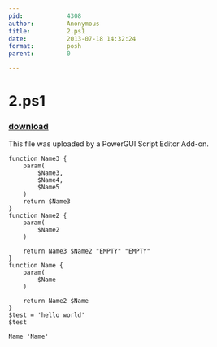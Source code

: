 ```yaml
---
pid:            4308
author:         Anonymous
title:          2.ps1
date:           2013-07-18 14:32:24
format:         posh
parent:         0

---
```


# 2.ps1

### [download](//scripts/4308.ps1)

This file was uploaded by a PowerGUI Script Editor Add-on.

```posh
function Name3 {
	param(
		$Name3,
		$Name4,
		$Name5
	)
	return $Name3	
}
function Name2 {
	param(
		$Name2
	)

	return Name3 $Name2 "EMPTY" "EMPTY"
}
function Name {
	param(
		$Name
	)

	return Name2 $Name
}
$test = 'hello world'
$test

Name 'Name'




```
